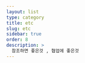 ```yaml
---
layout: list
type: category
title: etc
slug: etc
sidebar: true
order: 8
description: >
  참조하면 좋은것 , 협업에 좋은것
---
```

